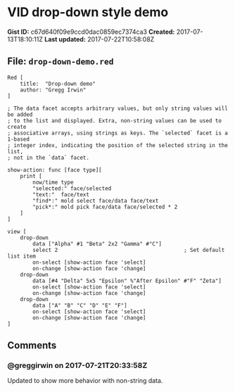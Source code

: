 # VID drop-down style demo

**Gist ID:** c67d640f09e9ccd0dac0859ec7374ca3
**Created:** 2017-07-13T18:10:11Z
**Last updated:** 2017-07-22T10:58:08Z

## File: `drop-down-demo.red`

```Red
Red [
	title:  "Drop-down demo"
	author: "Gregg Irwin"
]

; The data facet accepts arbitrary values, but only string values will be added
; to the list and displayed. Extra, non-string values can be used to create
; associative arrays, using strings as keys. The `selected` facet is a 1-based
; integer index, indicating the position of the selected string in the list,
; not in the `data` facet.

show-action: func [face type][
	print [
		now/time type
		"selected:" face/selected
		"text:"  face/text
		"find*:" mold select face/data face/text
		"pick*:" mold pick face/data face/selected * 2
	]
]

view [
	drop-down
		data ["Alpha" #1 "Beta" 2x2 "Gamma" #"C"]
		select 2                                        ; Set default list item
		on-select [show-action face 'select]
		on-change [show-action face 'change]
	drop-down
		data [#4 "Delta" 5x5 "Epsilon" %"After Epsilon" #"F" "Zeta"]
		on-select [show-action face 'select]
		on-change [show-action face 'change]
	drop-down
		data ["A" "B" "C" "D" "E" "F"]
		on-select [show-action face 'select]
		on-change [show-action face 'change]
]

```

## Comments

### @greggirwin on 2017-07-21T20:33:58Z

Updated to show more behavior with non-string data.

